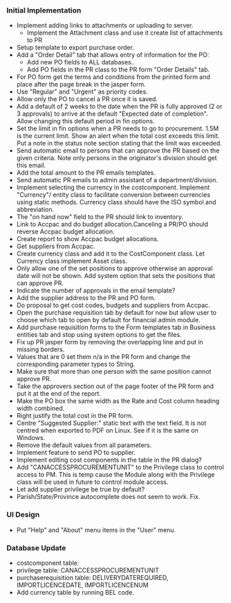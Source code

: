 ### Initial Implementation
- Implement adding links to attachments or uploading to server.
  * Implement the Attachment class and use it create list of attachments to PR   
- Setup template to export purchase order.
- Add a "Order Detail" tab that allows entry of information for the PO:
  * Add new PO fields to ALL databases..
  * Add PO fields in the PR class to the PR form "Order Details" tab.
- For PO form get the terms and conditions from the printed form and place after the page break in the jasper form.
- Use "Regular" and "Urgent" as priority codes.
- Allow only the PO to cancel a PR once it is saved.
- Add a default of 2 weeks to the date when the PR is fully approved (2 or 3 approvals) to arrive at the default "Expected date of completion". Allow changing this default period in fin options.
- Set the limit in fin options when a PR needs to go to procurement. 1.5M is the current limit. Show an alert when the total cost exceeds this limit. Put a note in the status note section stating that the limit was exceeded.
- Send automatic email to persons that can approve the PR based on the given criteria. Note only persons in the originator's division should get this email.
- Add the total amount to the PR emails templates.
- Send automatic PR emails to admin assistant of a department/division.
- Implement selecting the currency in the costcomponent. Implement "Currency"/ entity class to facilitate conversion between currencies using static methods. Currency class should have the ISO symbol and abbreviation.
- The "on hand now" field to the PR should link to inventory.
- Link to Accpac and do budget allocation.Canceling a PR/PO should reverse Accpac budget allocation.
- Create report to show Accpac budget allocations.
- Get suppliers from Accpac.
- Create currency class and add it to the CostComponent class. Let Currency class
implement Asset class.
- Only allow one of the set positions to approve otherwise an approval date will not be shown. Add system option that sets the positions that can approve PR.
- Indicate the number of approvals in the email template?
- Add the supplier address to the PR and PO form.
- Do proposal to get cost codes, budgets and suppliers from Accpac.
- Open the purchase requisition tab by default for now but allow user to choose which tab to open by default for financial admin module.
- Add purchase requisition forms to the Form templates tab in Business entities tab and stop using system options to get the files.
- Fix up PR jasper form by removing the overlapping line and put in missing borders.
- Values that are 0 set them n/a in the PR form and change the corresponding parameter types to String.
- Make sure that more than one person with the same position cannot approve PR.
- Take the approvers section out of the page footer of the PR form and put it at the end of the report.
- Make the PO box the same width as the Rate and Cost column heading width combined.
- Right justify the total cost in the PR form.
- Centre "Suggested Supplier:" static text with the text field. It is not centred when exported to PDF on Linux. See if it is the same on Windows.
- Remove the default values from all parameters.
- Implement feature to send PO to supplier.
- Implement editing cost components in the table in the PR dialog?
- Add "CANACCESSPROCUREMENTUNIT" to the Privilege class to control access to PM. 
  This is temp cause the Module along with the Privilege class will be used in 
  future to control module access.
- Let add supplier privilege be true by default?
- Parish/State/Province autocomplete does not seem to work. Fix.

### UI Design
- Put "Help" and "About" menu items in the "User" menu.

### Database Update
- costcomponent table:
- privilege table: CANACCESSPROCUREMENTUNIT
- purchaserequisition table: DELIVERYDATEREQUIRED, IMPORTLICENCEDATE, IMPORTLICENCENUM
- Add currency table by running BEL code.


